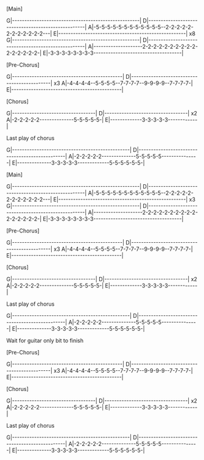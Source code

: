 [Main]

G|----------------------------------------------------|
D|----------------------------------------------------|
A|-5-5-5-5-5-5-5-5-5-5-5-5--2-2-2-2-2-2-2-2-2-2-2-2---|
E|----------------------------------------------------|
x8
G|----------------------------------------------------|
D|----------------------------------------------------|
A|--------------------2-2-2-2-2-2-2-2-2-2-2-2-2-2-2-2-|
E|-3-3-3-3-3-3-3-3------------------------------------|

[Pre-Chorus]

G|---------------------------------------------|
D|---------------------------------------------| x3
A|-4-4-4-4--5-5-5-5--7-7-7-7--9-9-9-9--7-7-7-7-|
E|---------------------------------------------|

[Chorus]

G|----------------------------------|
D|----------------------------------| x2
A|-2-2-2-2-2--------------5-5-5-5-5-|
E|-------------3-3-3-3-3------------|

Last play of chorus

G|------------------------------------------------|
D|------------------------------------------------|
A|-2-2-2-2-2--------------5-5-5-5-5---------------|
E|--------------3-3-3-3-3-------------5-5-5-5-5-5-|

[Main]

G|----------------------------------------------------|
D|----------------------------------------------------|
A|-5-5-5-5-5-5-5-5-5-5-5-5--2-2-2-2-2-2-2-2-2-2-2-2---|
E|----------------------------------------------------|
x3
G|----------------------------------------------------|
D|----------------------------------------------------|
A|--------------------2-2-2-2-2-2-2-2-2-2-2-2-2-2-2-2-|
E|-3-3-3-3-3-3-3-3------------------------------------|

[Pre-Chorus]

G|---------------------------------------------|
D|---------------------------------------------| x3
A|-4-4-4-4--5-5-5-5--7-7-7-7--9-9-9-9--7-7-7-7-|
E|---------------------------------------------|

[Chorus]

G|----------------------------------|
D|----------------------------------| x2
A|-2-2-2-2-2--------------5-5-5-5-5-|
E|-------------3-3-3-3-3------------|

Last play of chorus

G|------------------------------------------------|
D|------------------------------------------------|
A|-2-2-2-2-2--------------5-5-5-5-5---------------|
E|--------------3-3-3-3-3-------------5-5-5-5-5-5-|

Wait for guitar only bit to finish

[Pre-Chorus]

G|---------------------------------------------|
D|---------------------------------------------| x3
A|-4-4-4-4--5-5-5-5--7-7-7-7--9-9-9-9--7-7-7-7-|
E|---------------------------------------------|

[Chorus]

G|----------------------------------|
D|----------------------------------| x2
A|-2-2-2-2-2--------------5-5-5-5-5-|
E|-------------3-3-3-3-3------------|

Last play of chorus

G|------------------------------------------------|
D|------------------------------------------------|
A|-2-2-2-2-2--------------5-5-5-5-5---------------|
E|--------------3-3-3-3-3-------------5-5-5-5-5-5-|
